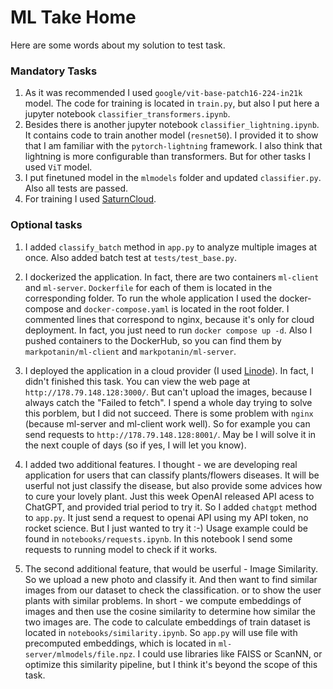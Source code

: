 # ML Take Home

Here are some words about my solution to test task. 

### Mandatory Tasks

1. As it was recommended I used `google/vit-base-patch16-224-in21k` model. The code for training is located in `train.py`, but also I put here a jupyter notebook `classifier_transformers.ipynb`. 
2. Besides there is another jupyter notebook `classifier_lightning.ipynb`. It contains code to train another model (`resnet50`). I provided it to show that I am familiar with the `pytorch-lightning` framework. I also think that lightning is more configurable than transformers. But for other tasks I used  `ViT` model.
3. I put finetuned model in the `mlmodels` folder and updated `classifier.py`. Also all tests are passed.
4. For training I used [SaturnCloud](https://saturncloud.io/).

### Optional tasks
1. I added `classify_batch` method in `app.py` to analyze multiple images at once. Also added batch test at `tests/test_base.py`.
2. I dockerized the application. In fact, there are two containers `ml-client` and `ml-server`. `Dockerfile` for each of them is located in the corresponding folder. To run the whole application I used the docker-compose and `docker-compose.yaml` is located in the root folder. I commented lines that correspond to nginx, because it's only for cloud deployment. In fact, you just need to run `docker compose up -d`. Also I pushed containers to the DockerHub, so you can find them by `markpotanin/ml-client` and `markpotanin/ml-server`. 
3. I deployed the application in a cloud provider (I used [Linode](https://www.linode.com/)). In fact, I didn't finished this task. You can view the web page at `http://178.79.148.128:3000/`. But can't upload the images, because I always catch the "Failed to fetch". I spend a whole day trying to solve this porblem, but I did not succeed. There is some problem with `nginx` (because ml-server and ml-client work well). So for example you can send requests to `http://178.79.148.128:8001/`. May be I will solve it in the next couple of days (so if yes, I will let you know).
4. I added two additional features. I thought - we are developing real application for users that can classify plants/flowers diseases. It will be userful not just classify the disease, but also provide some advices how to cure your lovely plant. 
Just this week OpenAI released API acess to ChatGPT, and provided trial period to try it. So I added `chatgpt` method to `app.py`. It just send a request to openai API using my API token, no rocket science. But I just wanted to try it :-)
Usage example could be found in `notebooks/requests.ipynb`. In this notebook I send some requests to running model to check if it works.

5. The second additional feature, that would be userful - Image Similarity. So we upload a new photo and classify it. And then want to find similar images from our dataset to check the classification. or to show the user plants with similar problems. In short - we compute embeddings of images and then use the cosine similarity to determine how similar the two images are. The code to calculate embeddings of train dataset is located in `notebooks/similarity.ipynb`. So `app.py` will use file with precomputed embeddings, which is located in `ml-server/mlmodels/file.npz`. I could use libraries like FAISS or ScanNN, or optimize this similarity pipeline, but I think it's beyond the scope of this task.


